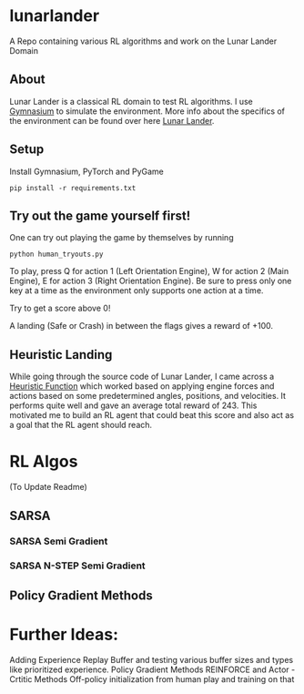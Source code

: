 # lunarlander
A Repo containing various RL algorithms and work on the Lunar Lander Domain

## About
Lunar Lander is a classical RL domain to test RL algorithms. I use [Gymnasium](https://gymnasium.farama.org/ "Gymnasium's Homepage") to simulate the environment. More info about the specifics of the environment can be found over here [Lunar Lander](https://gymnasium.farama.org/environments/box2d/lunar_lander/ "Lunar Lander"). 


## Setup
Install Gymnasium, PyTorch and PyGame

```pip install -r requirements.txt ```

## Try out the game yourself first!
One can try out playing the game by themselves by running

```python human_tryouts.py ```

To play, press Q for action 1 (Left Orientation Engine), W for action 2 (Main Engine), E for action 3 (Right Orientation Engine). Be sure to press only one key at a time as the environment only supports one action at a time. 

Try to get a score above 0! 

A landing (Safe or Crash) in between the flags gives a reward of +100. 

## Heuristic Landing

While going through the source code of Lunar Lander, I came across a [Heuristic Function](https://github.com/openai/gym/blob/dcd185843a62953e27c2d54dc8c2d647d604b635/gym/envs/box2d/lunar_lander.py#L726 "Heuristic Function") which worked based on applying engine forces and actions based on some predetermined angles, positions, and velocities. It performs quite well and gave an average total reward of 243. This motivated me to build an RL agent that could beat this score and also act as a goal that the RL agent should reach.

# RL Algos
(To Update Readme)

## SARSA

### SARSA Semi Gradient

### SARSA N-STEP Semi Gradient

## Policy Gradient Methods

# Further Ideas:
Adding Experience Replay Buffer and testing various buffer sizes and types like prioritized experience.
Policy Gradient Methods
REINFORCE and Actor - Crtitic Methods 
Off-policy initialization from human play and training on that